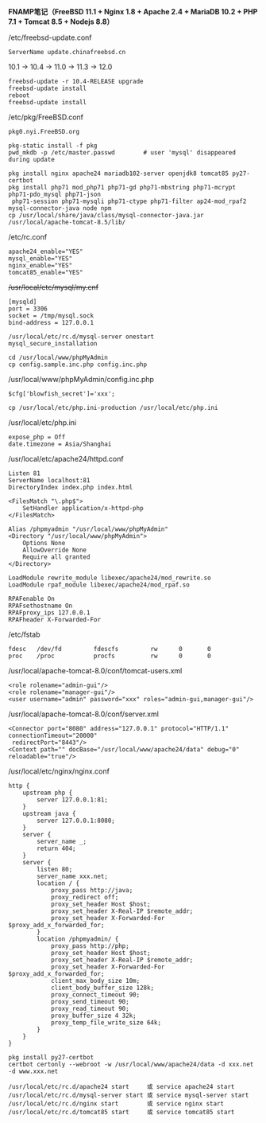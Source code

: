 **FNAMP笔记（FreeBSD 11.1 + Nginx 1.8 + Apache 2.4 + MariaDB 10.2 + PHP 7.1 + Tomcat 8.5 + Nodejs 8.8）**

/etc/freebsd-update.conf
```
ServerName update.chinafreebsd.cn
```
10.1 -> 10.4 -> 11.0 -> 11.3 -> 12.0
```
freebsd-update -r 10.4-RELEASE upgrade
freebsd-update install
reboot
freebsd-update install
```
/etc/pkg/FreeBSD.conf
```
pkg0.nyi.FreeBSD.org
```
```
pkg-static install -f pkg
pwd_mkdb -p /etc/master.passwd        # user 'mysql' disappeared during update
```
```
pkg install nginx apache24 mariadb102-server openjdk8 tomcat85 py27-certbot
pkg install php71 mod_php71 php71-gd php71-mbstring php71-mcrypt php71-pdo_mysql php71-json
 php71-session php71-mysqli php71-ctype php71-filter ap24-mod_rpaf2 mysql-connector-java node npm
cp /usr/local/share/java/class/mysql-connector-java.jar /usr/local/apache-tomcat-8.5/lib/
```
/etc/rc.conf
```
apache24_enable="YES"
mysql_enable="YES"
nginx_enable="YES"
tomcat85_enable="YES"
```
~~/usr/local/etc/mysql/my.cnf~~
```
[mysqld]
port = 3306
socket = /tmp/mysql.sock
bind-address = 127.0.0.1
```
```
/usr/local/etc/rc.d/mysql-server onestart
mysql_secure_installation

cd /usr/local/www/phpMyAdmin
cp config.sample.inc.php config.inc.php
```
/usr/local/www/phpMyAdmin/config.inc.php
```
$cfg['blowfish_secret']='xxx';
```
```
cp /usr/local/etc/php.ini-production /usr/local/etc/php.ini
```
/usr/local/etc/php.ini
```
expose_php = Off
date.timezone = Asia/Shanghai
```
/usr/local/etc/apache24/httpd.conf
```
Listen 81
ServerName localhost:81
DirectoryIndex index.php index.html

<FilesMatch "\.php$">
    SetHandler application/x-httpd-php
</FilesMatch>

Alias /phpmyadmin "/usr/local/www/phpMyAdmin"
<Directory "/usr/local/www/phpMyAdmin">
    Options None
    AllowOverride None
    Require all granted
</Directory>
```
```
LoadModule rewrite_module libexec/apache24/mod_rewrite.so
LoadModule rpaf_module libexec/apache24/mod_rpaf.so

RPAFenable On
RPAFsethostname On
RPAFproxy_ips 127.0.0.1
RPAFheader X-Forwarded-For
```
/etc/fstab
```
fdesc   /dev/fd         fdescfs         rw      0       0
proc    /proc           procfs          rw      0       0
```
/usr/local/apache-tomcat-8.0/conf/tomcat-users.xml
```
<role rolename="admin-gui"/>
<role rolename="manager-gui"/>
<user username="admin" password="xxx" roles="admin-gui,manager-gui"/>
```
/usr/local/apache-tomcat-8.0/conf/server.xml
```
<Connector port="8080" address="127.0.0.1" protocol="HTTP/1.1" connectionTimeout="20000"
 redirectPort="8443"/>
<Context path="" docBase="/usr/local/www/apache24/data" debug="0" reloadable="true"/>
```
/usr/local/etc/nginx/nginx.conf
```
http {
    upstream php {
        server 127.0.0.1:81;
    }
    upstream java {
        server 127.0.0.1:8080;
    }
    server {
        server_name _;
        return 404;
    }
    server {
        listen 80;
        server_name xxx.net;
        location / {
            proxy_pass http://java;
            proxy_redirect off;
            proxy_set_header Host $host;
            proxy_set_header X-Real-IP $remote_addr;
            proxy_set_header X-Forwarded-For $proxy_add_x_forwarded_for;
        }
        location /phpmyadmin/ {
            proxy_pass http://php;
            proxy_set_header Host $host;
            proxy_set_header X-Real-IP $remote_addr;
            proxy_set_header X-Forwarded-For $proxy_add_x_forwarded_for;
            client_max_body_size 10m;
            client_body_buffer_size 128k;
            proxy_connect_timeout 90;
            proxy_send_timeout 90;
            proxy_read_timeout 90;
            proxy_buffer_size 4 32k;
            proxy_temp_file_write_size 64k;
        }
    }
}
```
```
pkg install py27-certbot
certbot certonly --webroot -w /usr/local/www/apache24/data -d xxx.net -d www.xxx.net
```
```
/usr/local/etc/rc.d/apache24 start     或 service apache24 start
/usr/local/etc/rc.d/mysql-server start 或 service mysql-server start
/usr/local/etc/rc.d/nginx start        或 service nginx start
/usr/local/etc/rc.d/tomcat85 start     或 service tomcat85 start
```
